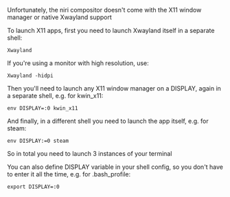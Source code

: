 Unfortunately, the niri compositor doesn't come with the X11 window manager or native Xwayland support

To launch X11 apps, first you need to launch Xwayland itself in a separate shell:

```
Xwayland
```

If you're using a monitor with high resolution, use:

```
Xwayland -hidpi
```

Then you'll need to launch any X11 window manager on a DISPLAY, again in a separate shell, e.g. for kwin_x11:

```
env DISPLAY=:0 kwin_x11
```

And finally, in a different shell you need to launch the app itself, e.g. for steam:

```
env DISPLAY:=0 steam
```

So in total you need to launch 3 instances of your terminal

You can also define DISPLAY variable in your shell config, so you don't have to enter it all the time, e.g. for .bash_profile:

```
export DISPLAY=:0
```
